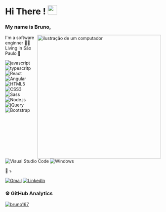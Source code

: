 # Hi There ! <img src="https://raw.githubusercontent.com/kaueMarques/kaueMarques/master/hi.gif" height="30px">

### My name is Bruno,
<img src="https://raw.githubusercontent.com/MicaelliMedeiros/micaellimedeiros/master/image/computer-illustration.png" alt="ilustração de um computador" min-width="400px" max-width="400px" width="400px" align="right">

<p align="left"> 
  I'm a software enginner 👩‍💻<br>
  Living in São Paulo 🌃
</p>

<p align="left">
<img src="https://img.shields.io/badge/JavaScript-F7DF1E?style=for-the-badge&logo=javascript&logoColor=black" alt="javascript"/>
<img src="https://img.shields.io/badge/TypeScript-007ACC?style=for-the-badge&logo=typescript&logoColor=white" alt="typescritp"/>
<img src="https://img.shields.io/badge/React-20232A?style=for-the-badge&logo=react&logoColor=61DAFB" alt="React"/>
<img src="https://img.shields.io/badge/Angular-DD0031?style=for-the-badge&logo=angular&logoColor=white" alt="Angular"/>
<img src="https://img.shields.io/badge/HTML5-E34F26?style=for-the-badge&logo=html5&logoColor=white" alt="HTML5"/>
<img src="https://img.shields.io/badge/CSS3-1572B6?style=for-the-badge&logo=css3&logoColor=white" alt="CSS3"/>
<img src="https://img.shields.io/badge/Sass-CC6699?style=for-the-badge&logo=sass&logoColor=white" alt="Sass"/>
<img src="https://img.shields.io/badge/Node.js-43853D?style=for-the-badge&logo=node.js&logoColor=white" alt="Node.js"/>
<img src="https://img.shields.io/badge/jQuery-0769AD?style=for-the-badge&logo=jquery&logoColor=white" alt="jQuery"/>
<img src="https://img.shields.io/badge/Bootstrap-563D7C?style=for-the-badge&logo=bootstrap&logoColor=white" alt="Bootstrap"/>
<img src="https://img.shields.io/badge/Visual%20Studio%20Code-333333?style=for-the-badge&logo=visual-studio-code&logoColor=007ACC" alt="Visual Studio Code"/>
<img src="https://img.shields.io/badge/Windows-017AD7?style=for-the-badge&logo=windows&logoColor=white" alt="Windows"/>
</p>


<p align="left">
  💌 ⤵️
</p>

<p align="left">
  <a href="mailto:brunoa0504@gmail.com" title="Gmail">
  <img src="https://img.shields.io/badge/-Gmail-FF0000?style=flat-square&labelColor=FF0000&logo=gmail&logoColor=white&link=brunoa0504@gmail.com" alt="Gmail"/></a>
  <a href="https://www.linkedin.com/in/brunoamaralt" title="LinkedIn">
  <img src="https://img.shields.io/badge/-Linkedin-0e76a8?style=flat-square&logo=Linkedin&logoColor=white&link=https://www.linkedin.com/in/brunoamaralt/" alt="LinkedIn"/></a>
</p>


### ⚙️ GitHub Analytics

[![bruno167](https://github-readme-stats.vercel.app/api/top-langs/?username=bruno167&layout=compact)](https://github.com/bruno167/github-readme-stats)

